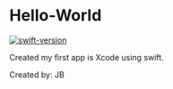 # Hello-World 

[![swift-version](https://img.shields.io/badge/swift-5-orange.svg)](https://github.com/apple/swift)


Created my first app is Xcode using swift. 




Created by: JB 
